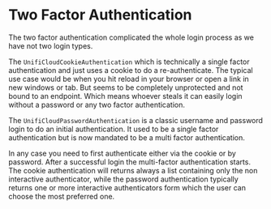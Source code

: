 # Two Factor Authentication

The two factor authentication complicated the whole login process as we have not two login types.

The `UnifiCloudCookieAuthentication` which is technically a single factor authentication and just uses a cookie to do a re-authenticate.
The typical use case would be when you hit reload in your browser or open a link in new windows or tab. 
But seems to be completely unprotected and not bound to an endpoint. Which means whoever steals it can easily login without a password or any two factor authentication.

The `UnifiCloudPasswordAuthentication` is a classic username and password login to do an initial authentication. 
It used to be a single factor authentication but is now mandated to be a multi factor authentication. 

In any case you need to first authenticate either via the cookie or by password. 
After a successful login the multi-factor authentication starts. The cookie authentication will returns always a list containing only the non interactive authenticator, 
while the password authentication typically returns one or more interactive authenticators form which the 
user can choose the most preferred one.
